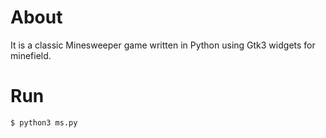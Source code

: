 # About
It is a classic Minesweeper game written in Python using Gtk3 widgets for minefield.

# Run
    $ python3 ms.py
